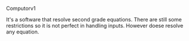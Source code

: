 Computorv1

It's a software that resolve second grade equations. There are still some restrictions so it is not perfect in handling inputs. However doese resolve any equation.
